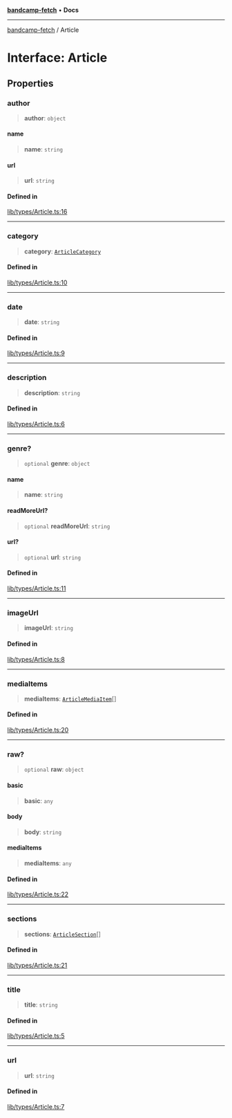 [**bandcamp-fetch**](../README.md) • **Docs**

***

[bandcamp-fetch](../README.md) / Article

# Interface: Article

## Properties

### author

> **author**: `object`

#### name

> **name**: `string`

#### url

> **url**: `string`

#### Defined in

[lib/types/Article.ts:16](https://github.com/patrickkfkan/bandcamp-fetch/blob/be622bf87b8ac66e98b356306b6a650b7972970c/src/lib/types/Article.ts#L16)

***

### category

> **category**: [`ArticleCategory`](ArticleCategory.md)

#### Defined in

[lib/types/Article.ts:10](https://github.com/patrickkfkan/bandcamp-fetch/blob/be622bf87b8ac66e98b356306b6a650b7972970c/src/lib/types/Article.ts#L10)

***

### date

> **date**: `string`

#### Defined in

[lib/types/Article.ts:9](https://github.com/patrickkfkan/bandcamp-fetch/blob/be622bf87b8ac66e98b356306b6a650b7972970c/src/lib/types/Article.ts#L9)

***

### description

> **description**: `string`

#### Defined in

[lib/types/Article.ts:6](https://github.com/patrickkfkan/bandcamp-fetch/blob/be622bf87b8ac66e98b356306b6a650b7972970c/src/lib/types/Article.ts#L6)

***

### genre?

> `optional` **genre**: `object`

#### name

> **name**: `string`

#### readMoreUrl?

> `optional` **readMoreUrl**: `string`

#### url?

> `optional` **url**: `string`

#### Defined in

[lib/types/Article.ts:11](https://github.com/patrickkfkan/bandcamp-fetch/blob/be622bf87b8ac66e98b356306b6a650b7972970c/src/lib/types/Article.ts#L11)

***

### imageUrl

> **imageUrl**: `string`

#### Defined in

[lib/types/Article.ts:8](https://github.com/patrickkfkan/bandcamp-fetch/blob/be622bf87b8ac66e98b356306b6a650b7972970c/src/lib/types/Article.ts#L8)

***

### mediaItems

> **mediaItems**: [`ArticleMediaItem`](../type-aliases/ArticleMediaItem.md)[]

#### Defined in

[lib/types/Article.ts:20](https://github.com/patrickkfkan/bandcamp-fetch/blob/be622bf87b8ac66e98b356306b6a650b7972970c/src/lib/types/Article.ts#L20)

***

### raw?

> `optional` **raw**: `object`

#### basic

> **basic**: `any`

#### body

> **body**: `string`

#### mediaItems

> **mediaItems**: `any`

#### Defined in

[lib/types/Article.ts:22](https://github.com/patrickkfkan/bandcamp-fetch/blob/be622bf87b8ac66e98b356306b6a650b7972970c/src/lib/types/Article.ts#L22)

***

### sections

> **sections**: [`ArticleSection`](ArticleSection.md)[]

#### Defined in

[lib/types/Article.ts:21](https://github.com/patrickkfkan/bandcamp-fetch/blob/be622bf87b8ac66e98b356306b6a650b7972970c/src/lib/types/Article.ts#L21)

***

### title

> **title**: `string`

#### Defined in

[lib/types/Article.ts:5](https://github.com/patrickkfkan/bandcamp-fetch/blob/be622bf87b8ac66e98b356306b6a650b7972970c/src/lib/types/Article.ts#L5)

***

### url

> **url**: `string`

#### Defined in

[lib/types/Article.ts:7](https://github.com/patrickkfkan/bandcamp-fetch/blob/be622bf87b8ac66e98b356306b6a650b7972970c/src/lib/types/Article.ts#L7)
